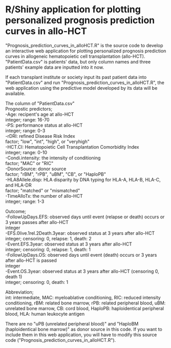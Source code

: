 # R/Shiny application for plotting personalized prognosis prediction curves in allo-HCT

<p>"Prognosis_prediction_curves_in_alloHCT.R" is the source code to develop an interactive web application for plotting personalized prognosis prediction curves in allogeneic hematopoietic cell transplantation (allo-HCT).<br/> 
"PatientData.csv" is patients' data, but only column names and three patients' example data are inputted into it now.</p>

<p>If each transplant institute or society input its past patient data into "PatientData.csv" and run "Prognosis_prediction_curves_in_alloHCT.R", the web application using the predictive model developed by its data will be available.</p>

<p>The column of "PatientData.csv"<br/> 
Prognostic predictors;<br/> 
-Age: recipent's age at allo-HCT<br/> 
  integer; range: 16-70<br/>  
-PS: performance status at allo-HCT<br/> 
  integer; range: 0-3<br/> 
-rDRI: refined Disease Risk Index<br/>  
  factor; "low", "int", "high", or "veryhigh"<br/>  
-HCT.CI: Hematopoietic Cell Transplantation Comorbidity Index<br/> 
  integer; range: 0-10<br/> 
-Condi.intensity: the intensity of conditioning<br/> 
  factor; "MAC" or "RIC"<br/> 
-DonorSource: donor source<br/> 
  factor; "rBM", "rPB", "uBM", "CB", or "HaploPB"<br/> 
-HLA8Allele.disp: HLA disparity by DNA typing for HLA-A, HLA-B, HLA-C, and HLA-DR<br/> 
  factor; "matched" or "mismatched"<br/> 
-TimeAlloTx: the number of allo-HCT<br/>
  integer; range: 1-3</p>

<p>Outcome;<br/> 
-FollowUpDays.EFS: observed days until event (relapse or death) occurs or 3 years passes after allo-HCT <br/> 
  integer<br/> 
-EFS.0live.1rel.2Death.3year: observed status at 3 years after allo-HCT <br/> 
  integer; censoring: 0, relapse: 1, death: 2<br/> 
-Event.EFS.3year: observed status at 3 years after allo-HCT<br/> 
  integer; censoring: 0, relapse: 1, death: 1<br/>
-FollowUpDays.OS: observed days until event (death) occurs or 3 years after allo-HCT is passed<br/>
  integer<br/> 
-Event.OS.3year: observed status at 3 years after allo-HCT (censoring 0, death 1)<br/>
  integer; censoring: 0, death: 1</p> 

<p>Abbreviation;<br/>
  int: intermediate, MAC: myeloablative conditioning, RIC: reduced intensity conditioning, rBM: related bone marrow, rPB: related peripheral blood, uBM: unrelated bone marrow, CB: cord blood, HaploPB: haploidentical peripheral blood, HLA: human leukocyte antigen
</p>

<p>There are no "uPB (unrelated peripheral blood)" and "HaploBM (haploidentical bone marrow)" as donor source in this code.
If you want to include them in this web application, you will have to modify this source code ("Prognosis_prediction_curves_in_alloHCT.R").
</p>

